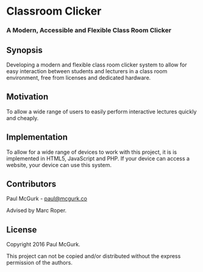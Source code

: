 # Classroom Clicker
### A Modern, Accessible and Flexible Class Room Clicker

## Synopsis

Developing a modern and flexible class room clicker system to allow for easy interaction between students and lecturers in a class room environment, free from licenses and dedicated hardware.

## Motivation

To allow a wide range of users to easily perform interactive lectures quickly and cheaply.

## Implementation

To allow for a wide range of devices to work with this project, it is is implemented in HTML5, JavaScript and PHP. If your device can access a website, your device can use this system.

## Contributors

Paul McGurk - paul@mcgurk.co

Advised by Marc Roper.

## License

Copyright 2016 Paul McGurk.

This project can not be copied and/or distributed without the express permission of the authors.
